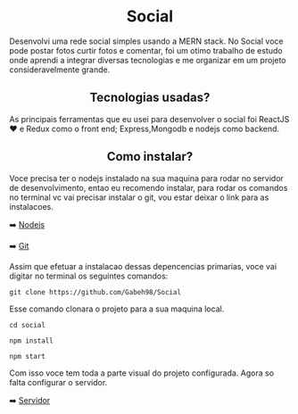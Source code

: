 <h1 align="center">Social</h1>
Desenvolvi uma rede social simples usando a MERN stack.
No Social voce pode postar fotos curtir fotos e comentar, foi um otimo trabalho de estudo onde aprendi a integrar diversas tecnologias e me organizar em um projeto consideravelmente grande.
<h2 align="center" >Tecnologias usadas?</h2>
As principais ferramentas que eu usei para desenvolver o social foi ReactJS ❤️ e Redux como o front end; Express,Mongodb e nodejs como backend.

<h2 align="center">Como instalar?</h2>


Voce precisa ter o nodejs instalado na sua maquina para rodar no servidor de desenvolvimento, entao eu recomendo instalar,
para rodar os comandos no terminal vc vai precisar instalar o git, vou estar deixar o link para as instalacoes.




➡️ [Nodejs](https://nodejs.org/en/)

➡️ [Git](https://git-scm.com/downloads)

Assim que efetuar a instalacao dessas depencencias primarias, voce vai digitar no terminal os seguintes comandos:

`git clone https://github.com/Gabeh98/Social`

Esse comando clonara o projeto para a sua maquina local.


`cd social`

`npm install`

`npm start`

Com isso voce tem toda a parte visual do projeto configurada.
Agora so falta configurar o servidor.

➡️ [Servidor](https://github.com/Gabeh98/social-server)




